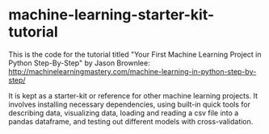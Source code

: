 # machine-learning-starter-kit-tutorial
This is the code for the tutorial titled "Your First Machine Learning Project in Python Step-By-Step" by Jason Brownlee: 
http://machinelearningmastery.com/machine-learning-in-python-step-by-step/

It is kept as a starter-kit or reference for other machine learning projects. 
It involves installing necessary dependencies, using built-in quick tools for describing data, visualizing data, 
loading and reading a csv file into a pandas dataframe, and testing out different models with cross-validation. 
